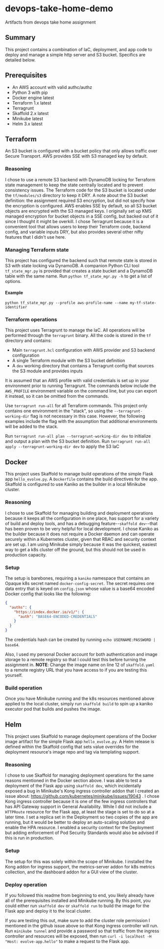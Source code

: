 # devops-take-home-demo
Artifacts from devops take home assignment

## Summary
This project contains a combination of IaC, deployment, and app code to deploy and manage a simple http server and S3 bucket.
Specifics are detailed below.

## Prerequisites
* An AWS account with valid authc/authz
* Python 3 with pip
* Docker engine latest
* Terraform 1.x latest
* Terragrunt
* Skaffold 2.x latest
* Minikube latest
* Helm 3.x latest

## Terraform
An S3 bucket is configured with a bucket policy that only allows traffic over Secure Transport. AWS provides SSE with S3
managed key by default.

### Reasoning
I chose to use a remote S3 backend with DynamoDB locking for Terraform state management to keep the state centrally located
and to prevent consistency issues. The Terraform code for the S3 bucket is located under the `tf/modules/s3` directory to
keep it DRY. A note about the S3 bucket definition: the assignment required S3 encryption, but did not specify how the
encryption is configured. AWS enables SSE by default, so all S3 bucket objects are encrypted with the S3 managed keys. I
originally set up KMS managed encryption for bucket objects in a SSE config, but backed out of it since I thought it might
be overkill. I chose Terragrunt because it is a convenient tool that allows users to keep their Terraform code, backend
config, and variable inputs DRY, but also provides several other nifty features that I didn't use here.

### Managing Terraform state
This project has configured the backend such that remote state is stored in S3 with state locking via DynamoDB. A companion
Python CLI tool `tf_state_mgr.py` is provided that creates a state bucket and a DynamoDB table with the same name.
Run `python tf_state_mgr.py -h` to get a list of options.

#### Example
`python tf_state_mgr.py --profile aws-profile-name --name my-tf-state-identifier`

### Terraform operations
This project uses Terragrunt to manage the IaC. All operations will be performed through the `terragrunt` binary. All the
code is stored in the `tf` directory and contains:
* Main `terragrunt.hcl` configuration with AWS provider and S3 backend configuration
* A single Terraform module with the S3 bucket definition
* A `dev` working directory that contains a Terragrunt config that sources the S3 module and provides inputs

It is assumed that an AWS profile with valid credentials is set up in your environment prior to running Terragrunt. The
commands below include the `AWS_PROFILE` environment variable on the command line, but you can export it instead, so it
can be omitted from the commands.

Use `terragrunt run-all` for all Terraform commands. This project only contains one environment in the "stack", so using
the `--terragrunt-working-dir` flag is not necessary in this case. However, the following examples include the flag with
the assumption that additional environments will be added to the stack.

Run `terragrunt run-all plan --terragrunt-working-dir dev` to initialize and output a plan with the S3 bucket definition.
Run `terragrunt run-all apply --terragrunt-working-dir dev` to apply the S3 IaC

## Docker
This project uses Skaffold to manage build operations of the simple Flask app `hello_evolve.py`. A `Dockerfile`
contains the build directives for the app. Skaffold is configured to use Kaniko as the builder in a local Minikube cluster.

### Reasoning
I chose to use Skaffold for managing building and deployment operations because it keeps all the configuration in one place,
has support for a variety of build and deploy tools, and has a debugging feature--`skaffold dev`--that has been proven to be
very helpful for local development. I chose Kaniko as the builder because it does not require a Docker daemon and can operate
securely within a Kubernetes cluster, given that RBAC and security context are set up. I am using Minikube simply because
it was the quickest, easiest way to get a k8s cluster off the ground, but this should not be used in production capacity.

### Setup
The setup is barebones, requiring a `kaniko` namespace that contains an Opaque k8s secret named `docker-config-secret`.
The secret requires one data entry that is keyed on `config.json` whose value is a base64 encoded Docker config that looks
like the following:
```json
{
  "auths": {
    "https://index.docker.io/v1/": {
      "auth": "BASE64-ENCODED-CREDENTIALS"
    }
  }
}
```
The credentials hash can be created by running `echo USERNAME:PASSWORD | base64`.

Also, I used my personal Docker account for both authentication and image storage to a remote registry so that I could test
this before turning the assignment in. **NOTE**: Change the image name on line 12 of `skaffold.yaml` to a remote registry
URL that you have access to if you are testing this yourself.

### Build operation
Once you have Minikube running and the k8s resources mentioned above applied to the local cluster, simply run `skaffold build`
to spin up a kaniko executor pod that builds and pushes the image.

## Helm
This project uses Skaffold to manage deployment operations of the Docker image artifact for the simple Flask app `hello_evolve.py`.
A Helm release is defined within the Skaffold config that sets value overrides for the deployment resource's image repo
and tag via templating support.

### Reasoning
I chose to use Skaffold for managing deployment operations for the same reasons mentioned in the Docker section above. I
was able to test a deployment of the Flask app using `skaffold dev`, which incidentally exposed a bug in Minikube's Kong
ingress controller addon that I created an issue about: https://github.com/kubernetes/minikube/issues/19043 . I chose Kong
ingress controller because it is one of the few ingress controllers that has API Gateway support in General Availability.
While I did not include a `HTTPRoute` resource for the Flask app, at least the stage is set to do so at a later time. I set
a replica set in the Deployment so two copies of the app are running, but it would be better to deploy an auto-scaling
solution and enable the HPA resource. I enabled a security context for the Deployment but adding enforcement of Pod Security
Standards would also be advised if this is run in production.

### Setup
The setup for this was solely within the scope of Minikube. I installed the Kong addon for ingress support, the metrics-server
addon for k8s metrics collection, and the dashboard addon for a GUI view of the cluster.

### Deploy operation
If you followed this readme from beginning to end, you likely already have all of the prerequisites installed and Minikube
running. By this point, you could either run `skaffold dev` or `skaffold run` to build the image for the Flask app and deploy
it to the local cluster.

If you are testing this out, make sure to add the cluster role permission I mentioned in the github issue above so that Kong
ingress controller will run. Run `minikube tunnel` and provide a password so that traffic from the ingress controller and
resources will be exposed, then run `curl -i localhost -H "Host: evolve-app.hello"` to make a request to the Flask app.
